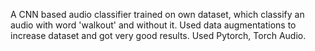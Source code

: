 A CNN based audio classifier trained on own dataset, which classify an audio with word 'walkout' and without it. Used data augmentations to increase dataset and got very good results.
Used Pytorch, Torch Audio.
